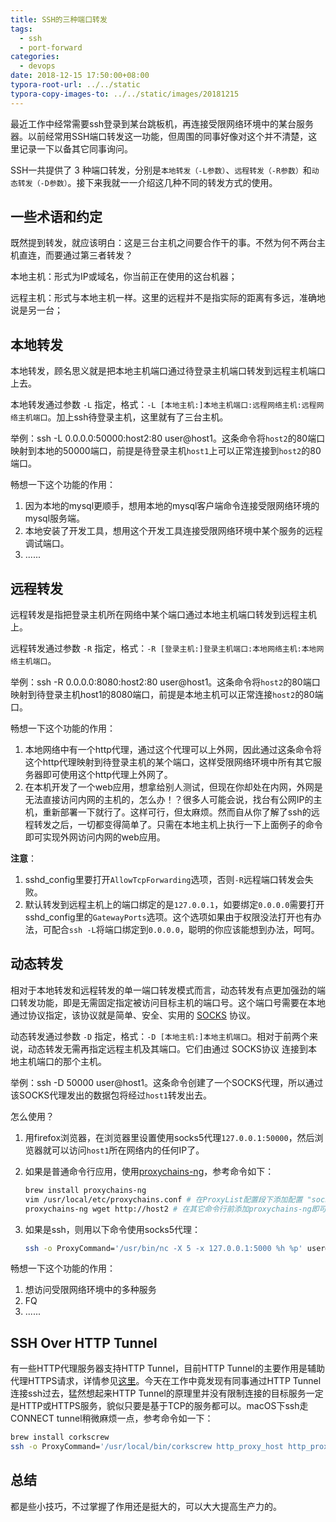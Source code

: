 ```yaml
---
title: SSH的三种端口转发
tags:
  - ssh
  - port-forward
categories:
  - devops
date: 2018-12-15 17:50:00+08:00
typora-root-url: ../../static
typora-copy-images-to: ../../static/images/20181215
---
```


最近工作中经常需要ssh登录到某台跳板机，再连接受限网络环境中的某台服务器。以前经常用SSH端口转发这一功能，但周围的同事好像对这个并不清楚，这里记录一下以备其它同事询问。

SSH一共提供了 3 种端口转发，分别是`本地转发（-L参数）`、`远程转发（-R参数）`和`动态转发（-D参数）`。接下来我就一一介绍这几种不同的转发方式的使用。

## 一些术语和约定

既然提到转发，就应该明白：这是三台主机之间要合作干的事。不然为何不两台主机直连，而要通过第三者转发？

本地主机：形式为IP或域名，你当前正在使用的这台机器；

远程主机：形式与本地主机一样。这里的远程并不是指实际的距离有多远，准确地说是另一台；

## 本地转发

本地转发，顾名思义就是把本地主机端口通过待登录主机端口转发到远程主机端口上去。

本地转发通过参数 `-L` 指定，格式：`-L [本地主机:]本地主机端口:远程网络主机:远程网络主机端口`。加上ssh待登录主机，这里就有了三台主机。

举例：ssh -L 0.0.0.0:50000:host2:80 user@host1。这条命令将`host2`的80端口映射到本地的50000端口，前提是待登录主机`host1`上可以正常连接到`host2`的80端口。

畅想一下这个功能的作用：

1. 因为本地的mysql更顺手，想用本地的mysql客户端命令连接受限网络环境的mysql服务端。
2. 本地安装了开发工具，想用这个开发工具连接受限网络环境中某个服务的远程调试端口。
3. ......

## 远程转发

远程转发是指把登录主机所在网络中某个端口通过本地主机端口转发到远程主机上。

远程转发通过参数 `-R` 指定，格式：`-R [登录主机:]登录主机端口:本地网络主机:本地网络主机端口`。

举例：ssh -R 0.0.0.0:8080:host2:80 user@host1。这条命令将`host2`的80端口映射到待登录主机host1的8080端口，前提是本地主机可以正常连接`host2`的80端口。

畅想一下这个功能的作用：

1. 本地网络中有一个http代理，通过这个代理可以上外网，因此通过这条命令将这个http代理映射到待登录主机的某个端口，这样受限网络环境中所有其它服务器即可使用这个http代理上外网了。
2. 在本机开发了一个web应用，想拿给别人测试，但现在你却处在内网，外网是无法直接访问内网的主机的，怎么办！？很多人可能会说，找台有公网IP的主机，重新部署一下就行了。这样可行，但太麻烦。然而自从你了解了ssh的远程转发之后，一切都变得简单了。只需在本地主机上执行一下上面例子的命令即可实现外网访问内网的web应用。

**注意**：

1. sshd_config里要打开`AllowTcpForwarding`选项，否则`-R`远程端口转发会失败。
2. 默认转发到远程主机上的端口绑定的是`127.0.0.1`，如要绑定`0.0.0.0`需要打开sshd_config里的`GatewayPorts`选项。这个选项如果由于权限没法打开也有办法，可配合`ssh -L`将端口绑定到`0.0.0.0`，聪明的你应该能想到办法，呵呵。

## 动态转发

相对于本地转发和远程转发的单一端口转发模式而言，动态转发有点更加强劲的端口转发功能，即是无需固定指定被访问目标主机的端口号。这个端口号需要在本地通过协议指定，该协议就是简单、安全、实用的 [SOCKS](https://en.wikipedia.org/wiki/SOCKS) 协议。

动态转发通过参数 `-D` 指定，格式：`-D [本地主机:]本地主机端口`。相对于前两个来说，动态转发无需再指定远程主机及其端口。它们由通过 SOCKS协议 连接到本地主机端口的那个主机。

举例：ssh -D 50000 user@host1。这条命令创建了一个SOCKS代理，所以通过该SOCKS代理发出的数据包将经过`host1`转发出去。

怎么使用？

1. 用firefox浏览器，在浏览器里设置使用socks5代理`127.0.0.1:50000`，然后浏览器就可以访问`host1`所在网络内的任何IP了。

2. 如果是普通命令行应用，使用[proxychains-ng](https://github.com/rofl0r/proxychains-ng)，参考命令如下：

   ```bash
   brew install proxychains-ng
   vim /usr/local/etc/proxychains.conf # 在ProxyList配置段下添加配置 "socks5 	127.0.0.1 50000"
   proxychains-ng wget http://host2 # 在其它命令行前添加proxychains-ng即可
   ```

3. 如果是ssh，则用以下命令使用socks5代理：

   ```bash
   ssh -o ProxyCommand='/usr/bin/nc -X 5 -x 127.0.0.1:5000 %h %p' user@host2
   ```

畅想一下这个功能的作用：

1. 想访问受限网络环境中的多种服务
2. FQ
3. ......

## SSH Over HTTP Tunnel

有一些HTTP代理服务器支持HTTP Tunnel，目前HTTP Tunnel的主要作用是辅助代理HTTPS请求，详情参见[这里](http://joji.me/zh-cn/blog/the-http-connect-tunnel)。今天在工作中竟发现有同事通过HTTP Tunnel连接ssh过去，猛然想起来HTTP Tunnel的原理里并没有限制连接的目标服务一定是HTTP或HTTPS服务，貌似只要是基于TCP的服务都可以。macOS下ssh走CONNECT tunnel稍微麻烦一点，参考命令如一下：

```bash
brew install corkscrew
ssh -o ProxyCommand='/usr/local/bin/corkscrew http_proxy_host http_proxy_port %h %p' user@host2
```

## 总结

都是些小技巧，不过掌握了作用还是挺大的，可以大大提高生产力的。